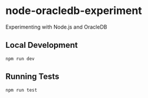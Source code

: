 # node-oracledb-experiment

Experimenting with Node.js and OracleDB

## Local Development

```
npm run dev
```

## Running Tests

```
npm run test
```

